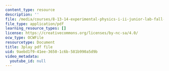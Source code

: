 ```yaml
---
content_type: resource
description: ''
file: /media/courses/8-13-14-experimental-physics-i-ii-junior-lab-fall-2016-spring-2017/9aebd1f941ee36501c6b581b990a5d9b_xvv_edVc-ME.pdf
file_type: application/pdf
learning_resource_types: []
license: https://creativecommons.org/licenses/by-nc-sa/4.0/
ocw_type: OCWFile
resourcetype: Document
title: 3play pdf file
uid: 9aebd1f9-41ee-3650-1c6b-581b990a5d9b
video_metadata:
  youtube_id: null
---
```

